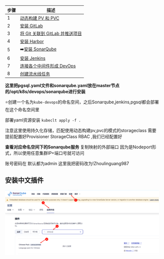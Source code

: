 | 步骤 | 描述                                   |
|------|----------------------------------------|
| 1    | [动态构建 PV 和 PVC](../1.创建动态构建PV，PVC/动态构建Pv,pvc.md)                     |
| 2    | [安装 GitLab](../2.gitlab安装/gitlab安装.md)                            |
| 3    | [将 Git 关联到 GitLab 并推送项目](../3.使用git推送项目到gitlab/使用git推送项目到gitlab.md)        |
| 4    | [安装 Harbor](../4.Harbor安装/Harbor安装.md)                           |
| 5    | ➡️[安装 SonarQube](../5.Sonarqube安装/Sonarqube安装.md)                         |
| 6    | [安装 Jenkins](../6.jenlinks安装/jenlinks安装.md)                           |
| 7    | [连接各个中间件形成 DevOps](../7.连接各个中间件形成devops/连接中间件形成Devops.md)         |
| 8    | [创建流水线任务](../8.创建pipe流水线/创建流水线任务.md)     

**这里把pgsql.yaml文件和sonarqube.yaml放在master节点的/opt/k8s/devops/sonarqube进行安装**

⭐创建一个名为`kube-devops`的命名空间，之后Sonarqube,jenkins,pgsql都会部署在这个命名空间里

部署yaml资源安装 `kubeclt apply -f .`


注意这里使用持久化存储，匹配使用动态构建pv,pvc的模式的storageclass  需要提前配置好Provisioner StorageClass RBAC  ,我们已经配置好

**查看对应命名空间下的Sonarqube服务**
复制映射的外部端口  因为是Nodeport形式，所以使用任意集群IP+端口号就可访问

账号密码在 默认都为admin
这里我把密码改为!Zhoulinguang987


## 安装中文插件


![alt text](图片/image.png)
